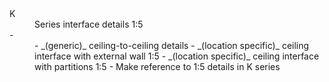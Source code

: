 <dl>

<dt id="building-components-dt-content">
<div markdown="1">
K
</div>
</dt>
<dd id="building-components-dd-content">
<div markdown="1">
<span class="transform-to-uppercase">
Series interface details <span class="highlight-red">1:5</span>
</span>
</div>
</dd>

<dt id="building-components-dt-content">
<div markdown="1">
-
</div>
</dt>
<dd id="building-components-dd-content">
<div markdown="1">
- _(generic)_ ceiling-to-ceiling details
- _(location specific)_ ceiling interface with external wall <span class="highlight-red">1:5</span>
- _(location specific)_ ceiling interface with partitions <span class="highlight-red">1:5</span>
- Make reference to <span class="highlight-red">1:5</span> details in K series
</div>
</dd>

</dl>